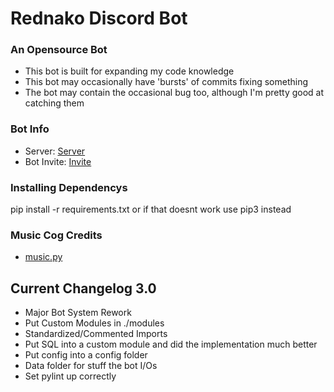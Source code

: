 # Rednako Discord Bot
 ### An Opensource Bot
  - This bot is built for expanding my code knowledge
  - This bot may occasionally have 'bursts' of commits fixing something
  - The bot may contain the occasional bug too, although I'm pretty good at catching them
  
  ### Bot Info
 - Server: [Server](https://discord.gg/2vUXuG7gKh)
 - Bot Invite: [Invite](https://bit.ly/3n6wiZJ)

### Installing Dependencys
pip install -r requirements.txt
or if that doesnt work
use pip3 instead
  
  
### Music Cog Credits
 - [music.py](https://raw.githubusercontent.com/Devoxin/Lavalink.py/master/examples/music.py)
  
  
## Current Changelog 3.0
 - Major Bot System Rework
 - Put Custom Modules in ./modules
 - Standardized/Commented Imports
 - Put SQL into a custom module and did the implementation much better
 - Put config into a config folder
 - Data folder for stuff the bot I/Os
 - Set pylint up correctly

